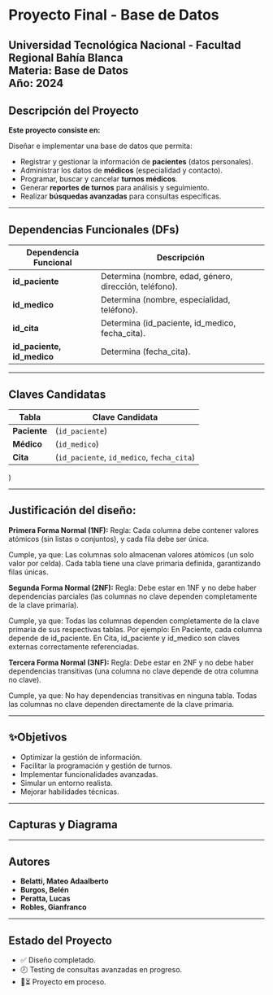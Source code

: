 # Proyecto Final - Base de Datos
**Universidad Tecnológica Nacional - Facultad Regional Bahía Blanca**  
**Materia:** Base de Datos  
**Año:** 2024  
---

## Descripción del Proyecto  
**Este proyecto consiste en:**

Diseñar e implementar una base de datos que permita:  

- Registrar y gestionar la información de **pacientes** (datos personales).  
- Administrar los datos de **médicos** (especialidad y contacto).  
- Programar, buscar y cancelar **turnos médicos**.  
- Generar **reportes de turnos** para análisis y seguimiento.  
- Realizar **búsquedas avanzadas** para consultas específicas.  
---

## Dependencias Funcionales (DFs)  
| Dependencia Funcional       | Descripción                                                                 |
|-----------------------------|-----------------------------------------------------------------------------|
| **id_paciente**             | Determina (nombre, edad, género, dirección, teléfono).                     |
| **id_medico**               | Determina (nombre, especialidad, teléfono).                                |
| **id_cita**                 | Determina (id_paciente, id_medico, fecha_cita).                            |
| **id_paciente, id_medico**  | Determina (fecha_cita).                                                    |

---

## Claves Candidatas  
| Tabla       | Clave Candidata                 |
|-------------|---------------------------------|
| **Paciente** | (`id_paciente`)                |
| **Médico**   | (`id_medico`)                  |
| **Cita**     | (`id_paciente`, `id_medico`, `fecha_cita`) |
)


---
## Justificación del diseño:

**Primera Forma Normal (1NF):**
Regla: Cada columna debe contener valores atómicos (sin listas o conjuntos), y cada fila debe ser única.

Cumple, ya que:
Las columnas solo almacenan valores atómicos (un solo valor por celda).
Cada tabla tiene una clave primaria definida, garantizando filas únicas.

**Segunda Forma Normal (2NF):**
Regla: Debe estar en 1NF y no debe haber dependencias parciales (las columnas no clave dependen completamente de la clave primaria).

Cumple, ya que:
Todas las columnas dependen completamente de la clave primaria de sus respectivas tablas. Por ejemplo:
En Paciente, cada columna depende de id_paciente.
En Cita, id_paciente y id_medico son claves externas correctamente referenciadas.

**Tercera Forma Normal (3NF):**
Regla: Debe estar en 2NF y no debe haber dependencias transitivas (una columna no clave depende de otra columna no clave).

Cumple, ya que:
No hay dependencias transitivas en ninguna tabla. Todas las columnas no clave dependen directamente de la clave primaria.




---
## ✨Objetivos  
-  Optimizar la gestión de información.
-  Facilitar la programación y gestión de turnos.
-  Implementar funcionalidades avanzadas.
-  Simular un entorno realista.
-  Mejorar habilidades técnicas.

---

## Capturas y Diagrama






---


## Autores
- **Belatti, Mateo Adaalberto**
- **Burgos, Belén**
- **Peratta, Lucas**
- **Robles, Gianfranco**



---

## Estado del Proyecto
- ✅ Diseño completado.
- 🕗 Testing de consultas avanzadas en progreso.
- 🚀⏳ Proyecto em proceso.

